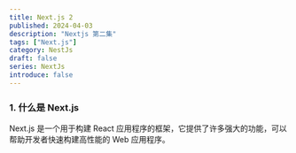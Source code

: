 ```yaml
---
title: Next.js 2
published: 2024-04-03
description: "Nextjs 第二集"
tags: ["Next.js"]
category: NestJs
draft: false
series: NextJs
introduce: false
---
```


### 1. 什么是 Next.js

Next.js 是一个用于构建 React 应用程序的框架，它提供了许多强大的功能，可以帮助开发者快速构建高性能的 Web 应用程序。